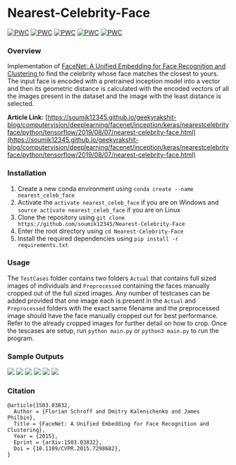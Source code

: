 # Nearest-Celebrity-Face

[![PWC](https://img.shields.io/endpoint.svg?url=https://paperswithcode.com/badge/facenet-a-unified-embedding-for-face/face-verification-on-ijb-c)](https://paperswithcode.com/sota/face-verification-on-ijb-c?p=facenet-a-unified-embedding-for-face)
[![PWC](https://img.shields.io/endpoint.svg?url=https://paperswithcode.com/badge/facenet-a-unified-embedding-for-face/face-verification-on-labeled-faces-in-the)](https://paperswithcode.com/sota/face-verification-on-labeled-faces-in-the?p=facenet-a-unified-embedding-for-face)
[![PWC](https://img.shields.io/endpoint.svg?url=https://paperswithcode.com/badge/facenet-a-unified-embedding-for-face/face-verification-on-megaface)](https://paperswithcode.com/sota/face-verification-on-megaface?p=facenet-a-unified-embedding-for-face)
[![PWC](https://img.shields.io/endpoint.svg?url=https://paperswithcode.com/badge/facenet-a-unified-embedding-for-face/face-identification-on-megaface)](https://paperswithcode.com/sota/face-identification-on-megaface?p=facenet-a-unified-embedding-for-face)
[![PWC](https://img.shields.io/endpoint.svg?url=https://paperswithcode.com/badge/facenet-a-unified-embedding-for-face/face-verification-on-youtube-faces-db)](https://paperswithcode.com/sota/face-verification-on-youtube-faces-db?p=facenet-a-unified-embedding-for-face)

### Overview
Implementation of [FaceNet: A Unified Embedding for Face Recognition and Clustering
](https://arxiv.org/abs/1503.03832v3) to find the celebrity whose face matches the closest to yours.
The input face is encoded with a pretrained inception model into a vector and then its geometric distance is calculated with the encoded vectors of all the images present in the dataset and the image with the least distance is selected.

**Article Link:** [https://soumik12345.github.io/geekyrakshit-blog/computervision/deeplearning/facenet/inception/keras/nearestcelebrityface/python/tensorflow/2019/08/07/nearest-celebrity-face.html](https://soumik12345.github.io/geekyrakshit-blog/computervision/deeplearning/facenet/inception/keras/nearestcelebrityface/python/tensorflow/2019/08/07/nearest-celebrity-face.html)

### Installation
1. Create a new conda environment using `conda create --name nearest_celeb_face`
2. Activate the `activate nearest_celeb_face` if you are on Windows and `source activate nearest_celeb_face` if you are on Linux
3. Clone the repository using `git clone https://github.com/soumik12345/Nearest-Celebrity-Face`
4. Enter the root directory using `cd Nearest-Celebrity-Face`
5. Install the required dependencies using `pip install -r requirements.txt`

### Usage
The `TestCases` folder contains two folders `Actual` that contains full sized images of individuals and `Preprocessed` containing the faces manually cropped out of the full sized images. Any number of testcases can be added provided that one image each is present in the `Actual` and `Preprocessed` folders with the exact same filename and the preprocessed image should have the face manually cropped out for best performance. Refer to the already cropped images for further detail on how to crop. Once the tescases are setup, run `python main.py` or `python3 main.py` to run the program.

### Sample Outputs
![](https://github.com/soumik12345/Nearest-Celebrity-Face/blob/master/Results/Figure_1-1.png)
![](https://github.com/soumik12345/Nearest-Celebrity-Face/blob/master/Results/Figure_1-3.png)
![](https://github.com/soumik12345/Nearest-Celebrity-Face/blob/master/Results/Figure_1-5.png)
![](https://github.com/soumik12345/Nearest-Celebrity-Face/blob/master/Results/Figure_1-8.png)
![](https://github.com/soumik12345/Nearest-Celebrity-Face/blob/master/Results/Figure_1.png)
![](https://github.com/soumik12345/Nearest-Celebrity-Face/blob/master/Results/Figure_1-10.png)

### Citation
```
@article{1503.03832,
  Author = {Florian Schroff and Dmitry Kalenichenko and James Philbin},
  Title = {FaceNet: A Unified Embedding for Face Recognition and Clustering},
  Year = {2015},
  Eprint = {arXiv:1503.03832},
  Doi = {10.1109/CVPR.2015.7298682},
}
```
